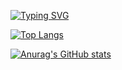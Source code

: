 [![Typing SVG](https://readme-typing-svg.herokuapp.com?font=Silkscreen&pause=10000&color=42A5B3&random=true&width=435&lines=AAAAAAAAAAAAAAAAAAAAAAAAAAAA)](https://git.io/typing-svg)

[![Top Langs](https://github-readme-stats.vercel.app/api/top-langs/?username=SnrPep)](https://github.com/anuraghazra/github-readme-stats)

[![Anurag's GitHub stats](https://github-readme-stats.vercel.app/api?username=SnrPep)](https://github.com/anuraghazra/github-readme-stats)
